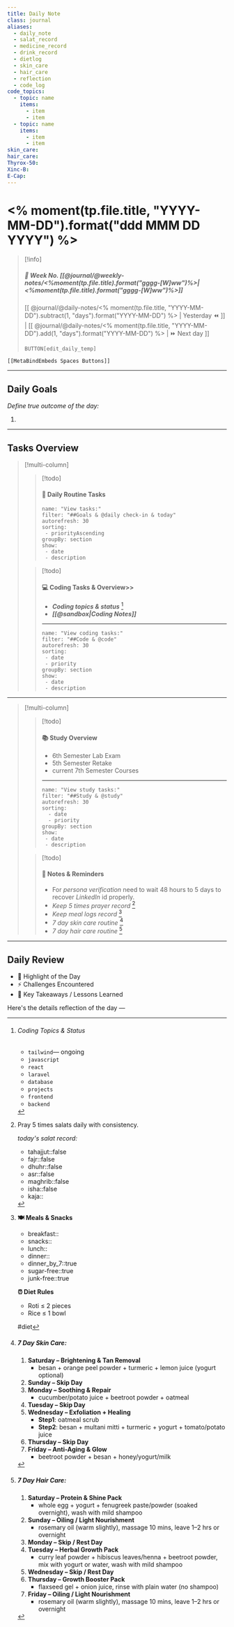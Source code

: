 ```yaml
---
title: Daily Note
class: journal
aliases:
  - daily_note
  - salat_record
  - medicine_record
  - drink_record
  - dietlog
  - skin_care
  - hair_care
  - reflection
  - code_log
code_topics:
  - topic: name
    items:
      - item
      - item
  - topic: name
    items:
      - item
      - item
skin_care:
hair_care: 
Thyrox-50:
Xinc-B:
E-Cap:
---
```


# <% moment(tp.file.title, "YYYY-MM-DD").format("ddd MMM DD YYYY") %>

> [!info]
> ##### 📅 Week No. [[@journal/@weekly-notes/<%moment(tp.file.title).format("gggg-[W]ww")%>|<%moment(tp.file.title).format("gggg-[W]ww")%>]]  
> [[ @journal/@daily-notes/<% moment(tp.file.title, "YYYY-MM-DD").subtract(1, "days").format("YYYY-MM-DD") %> | Yesterday ⏪ ]] | [[ @journal/@daily-notes/<% moment(tp.file.title, "YYYY-MM-DD").add(1, "days").format("YYYY-MM-DD") %> | ⏩ Next day ]]
> 
> `BUTTON[edit_daily_temp]`

```meta-bind-embed
[[MetaBindEmbeds Spaces Buttons]]
```

---

## Daily Goals

_Define true outcome of the day:_

1. 

---

## Tasks Overview

> [!multi-column]
> 
>> [!todo]
>> #### 🧾 Daily Routine Tasks
>> ```todoist
>> name: "View tasks:"
>> filter: "##Goals & @daily check-in & today"
>> autorefresh: 30
>> sorting:
>>  - priorityAscending
>> groupBy: section
>> show: 
>>  - date
>>  - description
>> ```
>
>> [!todo]
>> #### 💻 Coding Tasks & Overview>> 
>> - **_Coding topics & status_** [^1]   
>> - **_[[@sandbox|Coding Notes]]_**
>> ---
>> ```todoist
>> name: "View coding tasks:"
>> filter: "##Code & @code"
>> autorefresh: 30
>> sorting:
>>  - date
>>  - priority
>> groupBy: section
>> show: 
>>  - date
>>  - description
>> ```

---

> [!multi-column]
>
>> [!todo]
>> #### 📚 Study Overview
>> - 6th Semester Lab Exam
>> - 5th  Semester Retake
>> - current 7th Semester Courses
>> ---
>> ```todoist
>> name: "View study tasks:"
>> filter: "##Study & @study"
>> autorefresh: 30
>> sorting:
>>   - date
>>   - priority
>> groupBy: section
>> show: 
>>  - date
>>  - description
>> ```
>
>> [!todo]
>> #### 📌 Notes & Reminders
>> - For _persona verification_ need to wait 48 hours to 5 days to recover _LinkedIn_ id properly.
>> - _Keep 5 times prayer record_ [^2]   
>> - _Keep meal logs record_ [^3]   
>> - _7 day skin care routine_ [^4]   
>> - _7 day hair care routine_ [^5]   

---

##  Daily Review

- 🌟 Highlight of the Day  
- ⚡ Challenges Encountered  
- 📌 Key Takeaways / Lessons Learned  

Here's the details reflection of the day —

[^1]: ###### _Coding Topics & Status_
	
	- `tailwind`— ongoing 
	- `javascript`
	- `react`
	- `laravel`
	- `database`
	- `projects`
	- `frontend`
	- `backend`

[^2]: Pray 5 times salats daily with consistency.
	
	_today's salat record:_
	- tahajjut::false
	- fajr::false
	- dhuhr::false
	- asr::false
	- maghrib::false
	- isha::false
	- kaja::

[^3]: **🍽 Meals & Snacks**
	- breakfast::
	- snacks::
	- lunch::
	- dinner::
	- dinner_by_7::true
	- sugar-free::true
	- junk-free::true
	
	**⏰ Diet Rules**
	- Roti ≤ 2 pieces
	- Rice ≤ 1 bowl
	
	#diet 

[^4]: ##### 7 Day Skin Care:
	
	1.  **Saturday – Brightening & Tan Removal** 
		- besan + orange peel powder + turmeric + lemon juice (yogurt optional)
	2. **Sunday – Skip Day**    
	3. **Monday – Soothing & Repair** 
		- cucumber/potato juice + beetroot powder + oatmeal
	4. **Tuesday – Skip Day**    
	5. **Wednesday – Exfoliation + Healing** 
		- **Step1**: oatmeal scrub
		- **Step2**: besan + multani mitti + turmeric + yogurt + tomato/potato juice
	6. **Thursday – Skip Day**    
	7. **Friday – Anti-Aging & Glow** 
		- beetroot powder + besan + honey/yogurt/milk

[^5]: ##### 7 Day Hair Care:
			
	1. **Saturday – Protein & Shine Pack**    
		  - whole egg + yogurt + fenugreek paste/powder (soaked overnight), wash with mild shampoo        
	2. **Sunday – Oiling / Light Nourishment**    
		  - rosemary oil (warm slightly), massage 10 mins, leave 1–2 hrs or overnight        
	3. **Monday – Skip / Rest Day**    
	4. **Tuesday – Herbal Growth Pack**    
		  - curry leaf powder + hibiscus leaves/henna + beetroot powder, mix with yogurt or water, wash with mild shampoo 
	5. **Wednesday – Skip / Rest Day**    
	6. **Thursday – Growth Booster Pack**    
		  - flaxseed gel + onion juice, rinse with plain water (no shampoo)        
	7. **Friday – Oiling / Light Nourishment**    
		  - rosemary oil (warm slightly), massage 10 mins, leave 1–2 hrs or overnight

